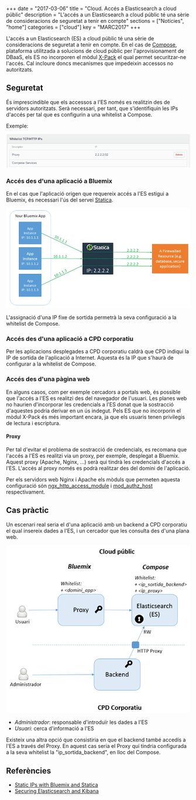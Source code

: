 +++
date = "2017-03-06"
title = "Cloud. Accés a Elasticsearch a cloud públic"
description = "L'accés a un Elasticsearch a cloud públic té una sèrie de consideracions de seguretat a tenir en compte"
sections = ["Notícies", "home"]
categories  = ["cloud"]
key = "MARC2017"
+++

L'accés a un Elasticsearch (ES) a cloud públic té una sèrie de consideracions de seguretat a tenir en compte. En el cas de [Compose](https://www.compose.com/), plataforma utilitzada a solucions de cloud públic per l'aprovisionament de DBaaS, els ES no incorporen el mòdul [X-Pack](https://www.elastic.co/products/x-pack/security) el qual permet securitzar-ne l'accés. Cal incloure doncs mecanismes que impedeixin accessos no autoritzats.

## Seguretat

És imprescindible que els accessos a l'ES només es realitzin des de servidors autoritzats. Serà necessari, per tant, que s'identifiquin les IPs d'accés per tal que es configurin a una whitelist a Compose.

Exemple:

![Whitelist Compose](/images/cloud/whitelist_compose.png)

### Accés des d'una aplicació a Bluemix

En el cas que l'aplicació origen que requereix accés a l'ES estigui a Bluemix, és necessari l'ús del servei [Statica](https://console.ng.bluemix.net/catalog/services/statica).

![Statica](/images/cloud/statica.png)

L'assignació d'una IP fixe de sortida permetrà la seva configuració a la whitelist de Compose.

### Accés des d'una aplicació a CPD corporatiu

Per les aplicacions desplegades a CPD corporatiu caldrà que CPD indiqui la IP de sortida de l'aplicació a Internet. Aquesta és la IP que s'haurà de configurar a la whitelist de Compose.

### Accés des d'una pàgina web

En alguns casos, com per exemple cercadors a portals web, és possible que l'accés a l'ES es realitzi des del navegador de l'usuari. Les planes web no haurien d'incorporar les credencials a l'ES donat que la sostracció d'aquestes podria derivar en un ús indegut. Pels ES que no incorporin el mòdul X-Pack és més important encara, ja que els usuaris tenen privilegis de lectura i escriptura.

#### Proxy

Per tal d'evitar el problema de sostracció de credencials, es recomana que l'accés a l'ES es realitzi via un proxy, per exemple, desplegat a Bluemix. Aquest proxy (Apache, Nginx, ...) serà qui tindrà les credencials d'accés a l'ES. L'accés al proxy només es podrà realitzar des del domini de l'aplicació.

Per els servidors web Nginx i Apache els mòduls que permeten aquesta configuració són [ngx_http_access_module](http://nginx.org/en/docs/http/ngx_http_access_module.html) i [mod_authz_host](https://httpd.apache.org/docs/2.4/mod/mod_authz_host.html) respectivament.

## Cas pràctic

Un escenari real seria el d'una aplicació amb un backend a CPD corporatiu el qual insereix dades a l'ES, i un cercador que les consulta des d'una plana web.

![Seguretat accés a ES a cloud públic](/images/cloud/seguretat_es_cloud_public.png)

- _Administrador_: responsable d'introduïr les dades a l'ES
- _Usuari_: cerca d'informació a l'ES

Existeix una altra opció que consistiria en que el backend també accedís a l'ES a través del Proxy. En aquest cas seria el Proxy quí tindria configurada a la seva whitelist la "ip_sortida_backend", en lloc del Compose.

## Referències

- [Static IPs with Bluemix and Statica](https://www.ibm.com/blogs/bluemix/2015/08/static-ips-with-bluemix-and-statica/)
- [Securing Elasticsearch and Kibana](https://www.elastic.co/guide/en/x-pack/current/xpack-security.html)

